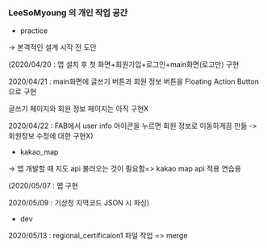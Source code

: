 ### LeeSoMyoung 의 개인 작업 공간

 * practice 

→ 본격적인 설계 시작 전 도안

(2020/04/20 : 앱 설치 후 첫 화면+회원가입+로그인+main화면(로고만) 구현

 2020/04/21 : main화면에 글쓰기 버튼과 회원 정보 버튼을 Floating Action Button으로 구현
 
 글쓰기 페이지와 회원 정보 페이지는 아직 구현X
 
 2020/04/22 : FAB에서 user info 아이콘을 누르면 회원 정보로 이동하게끔 만듦 -> 회원정보 수정에 대한 구현X)

 * kakao_map
 
→ 앱 개발할 때 지도 api 불러오는 것이 필요함=> kakao map api 적용 연습용 

(2020/05/07 : 맵 구현

2020/05/09 : 기상청 지역코드 JSON 시 파싱)




* dev

2020/05/13 : regional_certificaion1 파일 작업 => merge